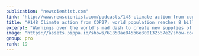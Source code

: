 ```yaml
---
publication: "newscientist.com"
link: "http://www.newscientist.com/podcasts/148-climate-action-from-cop27-world-population-reaches-8-billion/"
title: "#148 Climate action from COP27; world population reaches 8 billion"
excerpt: "Warnings over the world’s mad dash to create new supplies of fossil fuels, discussions about climate loss and damage, and talk about nature-based solutions. COP27 in Egypt is in full swing. Our report"
image: "https://assets.pippa.io/shows/61850ae845b6e300132557e2/show-cover.jpg"
group: pro
rank: 19
---
```

